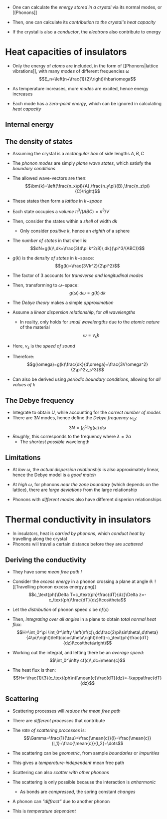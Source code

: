 - One can calculate the _energy stored in a crystal_ via its normal modes, or [[Phonons]]
- Then, one can calculate its _contribution to the crystal's heat capacity_

- If the crystal is also a _conductor_, the _electrons_ also contribute to energy

# Heat capacities of insulators
- Only the energy of _atoms_ are included, in the form of [[Phonons|lattice vibrations]], with many _modes_ of different frequencies $\omega$
$$E_n=\left(n+\frac{1}{2}\right)\hbar\omega$$

- As temperature increases, more _modes_ are excited, hence energy increases

- Each mode has a _zero-point energy_, which can be ignored in calculating _heat capacity_

## Internal energy


## The density of states
- Assuming the crystal is a _rectangular box_ of side lengths $A, B, C$
- The _phonon modes_ are simply _plane wave states_, which satisfy the _boundary conditions_
- The allowed wave-vectors are then:
$$\bm{k}=\left(\frac{n_x\pi}{A},\frac{n_y\pi}{B},\frac{n_z\pi}{C}\right)$$
- These states then form a _lattice_ in $k-$_space_
- Each state occupies a _volume_ $\pi^3/(ABC)=\pi^3/V$

- Then, consider the states within a _shell_ of width $dk$
	- Only consider _positive_ $k$, hence an _eighth_ of a sphere
- The _number of states_ in that shell is:
$$dN=g(k)\,dk=\frac{3(4\pi k^2/8)\,dk}{\pi^3/(ABC)}$$
- $g(k)$ is the _density of states_ in $k-$space:
$$g(k)=\frac{3Vk^2}{2\pi^2}$$
- The factor of 3 accounts for _transverse and longitudinal modes_
- Then, transforming to $\omega-$space:
$$g(\omega)\,d\omega=g(k)\,dk$$
- The _Debye theory_ makes a simple _approximation_
- Assume a _linear dispersion relationship_, for _all wavelengths_
	- In reality, only holds for _small wavelengths_ due to the _atomic nature_ of the material
$$\omega=v_sk$$
- Here, $v_s$ is the _speed of sound_
- Therefore:
$$g(\omega)=g(k)\frac{dk}{d\omega}=\frac{3V\omega^2}{2\pi^2v_s^3}$$

- Can also be derived using _periodic boundary conditions_, allowing for _all values of $k$_

## The Debye frequency
- Integrate to obtain $U$, while accounting for the _correct number of modes_
- There are $3N$ modes, hence define the _Debye frequency_ $\omega_D$:
$$3N=\int_0^{\omega_D} g(\omega)\,d\omega$$
- _Roughly_, this corresponds to the frequency where $\lambda=2a$
	- The _shortest possible_ wavelength

## Limitations
- At _low_ $\omega$, the _actual dispersion relationship_ is also approximately linear, hence the Debye model is a _good match_

- At _high_ $\omega$, for phonons _near the zone boundary_ (which depends on the lattice), there are _large deviations_ from the large relationship
- Phonons with _different modes_ also have different disperion relationships

# Thermal conductivity in insulators
- In insulators, heat is _carried by phonons_, which _conduct heat_ by travelling along the crystal
- Phonons will travel a certain distance before they are _scattered_

## Deriving the conductivity
- They have some _mean free path_ $l$

- Consider the _excess energy_ in a phonon crossing a plane at angle $\theta$:
![[Travelling phonon excess energy.png]]
$$c_\text{ph}\Delta T=c_\text{ph}\frac{dT}{dz}\Delta z=-c_\text{ph}\frac{dT}{dz}l\cos\theta$$
- Let the _distribution_ of phonon speed $c$ be $nf(c)$
- Then, _integrating over all angles_ in a plane to obtain _total normal heat flux_:
$$H=\int_0^\pi \int_0^\infty \left(nf(c)\,dc\frac{2\pi\sin\theta\,d\theta}{4\pi}\right)\left(c\cos\theta\right)\left(-c_\text{ph}\frac{dT}{dz}l\cos\theta\right)$$
- Working out the integral, and letting there be an _average speed_:
$$\int_0^\infty cf(c)\,dc=\mean{c}$$
- The heat flux is then:
$$H=-\frac{1}{3}(c_\text{ph}n)l\mean{c}\frac{dT}{dz}=-\kappa\frac{dT}{dz}$$

## Scattering
- Scattering processes will _reduce the mean free path_
- There are _different processes_ that contribute

- The _rate of scattering processes_ is:
$$\Gamma=\frac{1}{\tau}=\frac{\mean{c}}{l}=\frac{\mean{c}}{l_1}+\frac{\mean{c}}{l_2}+\dots$$

- The scattering can be _geometric_, from sample _boundaries_ or _impurities_
- This gives a _temperature-independent_ mean free path

- Scattering can also _scatter with other phonons_
- The scattering is only possible because the interaction is _anharmonic_
	- As bonds are _compressed_, the spring constant _changes_
- A phonon can _"diffract"_ due to another phonon
- This is _temperature dependent_